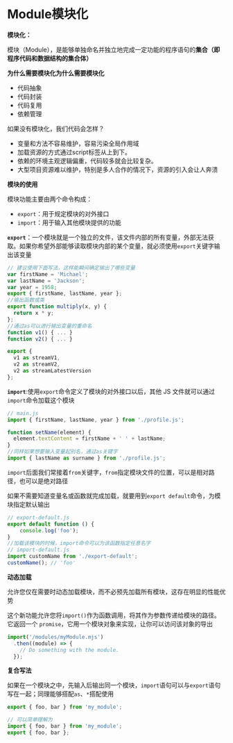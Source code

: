 # Module模块化

**模块化：**

模块（Module），是能够单独命名并独立地完成一定功能的程序语句的**集合（即程序代码和数据结构的集合体）**

**为什么需要模块化为什么需要模块化**

- 代码抽象
- 代码封装
- 代码复用
- 依赖管理

如果没有模块化，我们代码会怎样？

- 变量和方法不容易维护，容易污染全局作用域
- 加载资源的方式通过script标签从上到下。
- 依赖的环境主观逻辑偏重，代码较多就会比较复杂。
- 大型项目资源难以维护，特别是多人合作的情况下，资源的引入会让人奔溃

**模块的使用**

模块功能主要由两个命令构成：

- `export`：用于规定模块的对外接口
- `import`：用于输入其他模块提供的功能

**`export`**：一个模块就是一个独立的文件，该文件内部的所有变量，外部无法获取。如果你希望外部能够读取模块内部的某个变量，就必须使用`export`关键字输出该变量

```js
// 建议使用下面写法，这样能瞬间确定输出了哪些变量
var firstName = 'Michael';
var lastName = 'Jackson';
var year = 1958;
export { firstName, lastName, year };
//输出函数或类
export function multiply(x, y) {
  return x * y;
};
//通过as可以进行输出变量的重命名
function v1() { ... }
function v2() { ... }

export {
  v1 as streamV1,
  v2 as streamV2,
  v2 as streamLatestVersion
};
```

**`import`**:使用`export`命令定义了模块的对外接口以后，其他 JS 文件就可以通过`import`命令加载这个模块

```js
// main.js
import { firstName, lastName, year } from './profile.js';

function setName(element) {
  element.textContent = firstName + ' ' + lastName;
}
//同样如果想要输入变量起别名，通过as关键字
import { lastName as surname } from './profile.js';
```

`import`后面我们常接着`from`关键字，`from`指定模块文件的位置，可以是相对路径，也可以是绝对路径

如果不需要知道变量名或函数就完成加载，就要用到`export default`命令，为模块指定默认输出

```js
// export-default.js
export default function () {
    console.log('foo');
}
//加载该模块的时候，import命令可以为该函数指定任意名字
// import-default.js
import customName from './export-default';
customName(); // 'foo'
```

**动态加载**

允许您仅在需要时动态加载模块，而不必预先加载所有模块，这存在明显的性能优势

这个新功能允许您将`import()`作为函数调用，将其作为参数传递给模块的路径。 它返回一个 `promise`，它用一个模块对象来实现，让你可以访问该对象的导出

```js
import('/modules/myModule.mjs')
  .then((module) => {
    // Do something with the module.
  });
```

**复合写法**

如果在一个模块之中，先输入后输出同一个模块，`import`语句可以与`export`语句写在一起；同理能够搭配`as`、`*`搭配使用

```js
export { foo, bar } from 'my_module';

// 可以简单理解为
import { foo, bar } from 'my_module';
export { foo, bar };
```

